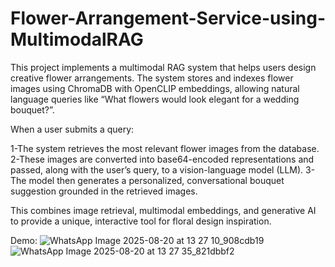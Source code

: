 # Flower-Arrangement-Service-using-MultimodalRAG
This project implements a multimodal RAG system that helps users design creative flower arrangements. The system stores and indexes flower images using ChromaDB with OpenCLIP embeddings, allowing natural language queries like “What flowers would look elegant for a wedding bouquet?”.

When a user submits a query:

1-The system retrieves the most relevant flower images from the database.
2-These images are converted into base64-encoded representations and passed, along with the user’s query, to a vision-language model (LLM).
3-The model then generates a personalized, conversational bouquet suggestion grounded in the retrieved images.

This combines image retrieval, multimodal embeddings, and generative AI to provide a unique, interactive tool for floral design inspiration.

Demo:
![WhatsApp Image 2025-08-20 at 13 27 10_908cdb19](https://github.com/user-attachments/assets/12ab475b-37e4-4b8b-a59b-b21447a76f50)
![WhatsApp Image 2025-08-20 at 13 27 35_821dbbf2](https://github.com/user-attachments/assets/4d3d69e0-db30-4f06-9078-8a350b878d15)
